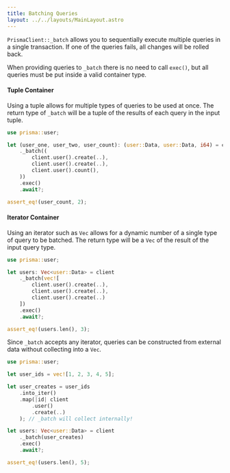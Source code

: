 ```yaml
---
title: Batching Queries
layout: ../../layouts/MainLayout.astro
---
```


`PrismaClient::_batch` allows you to sequentially execute multiple queries in a single transaction.
If one of the queries fails, all changes will be rolled back.

When providing queries to `_batch` there is no need to call `exec()`,
but all queries must be put inside a valid container type.

#### Tuple Container

Using a tuple allows for multiple types of queries to be used at once.
The return type of `_batch` will be a tuple of the results of each query in the input tuple.

```rust
use prisma::user;

let (user_one, user_two, user_count): (user::Data, user::Data, i64) = client
    ._batch((
        client.user().create(..),
        client.user().create(..),
        client.user().count(),
    ))
    .exec()
    .await?;

assert_eq!(user_count, 2);
```

#### Iterator Container

Using an iterator such as `Vec` allows for a dynamic number of a single type of query to be batched.
The return type will be a `Vec` of the result of the input query type.

```rust
use prisma::user;

let users: Vec<user::Data> = client
    ._batch(vec![
        client.user().create(..),
        client.user().create(..),
        client.user().create(..)
    ])
    .exec()
    .await?;

assert_eq!(users.len(), 3);
```

Since `_batch` accepts any iterator, queries can be constructed from external data without collecting into a `Vec`.

```rust
use prisma::user;

let user_ids = vec![1, 2, 3, 4, 5];

let user_creates = user_ids
    .into_iter()
    .map(|id| client
        .user()
        .create(..)
    ); // _batch will collect internally!

let users: Vec<user::Data> = client
    ._batch(user_creates)
    .exec()
    .await?;

assert_eq!(users.len(), 5);
```

